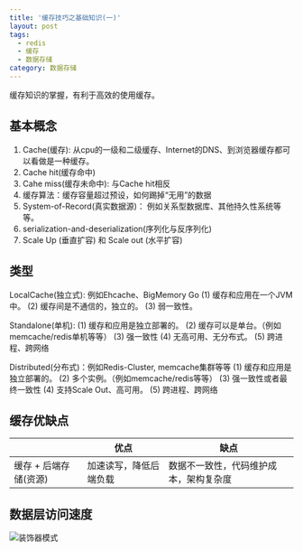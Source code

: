 ```yaml
---
title: '缓存技巧之基础知识(一)'
layout: post
tags:
  - redis
  - 缓存
  - 数据存储
category: 数据存储
---
```


缓存知识的掌握，有利于高效的使用缓存。

<!--more-->

## 基本概念

1. Cache(缓存): 从cpu的一级和二级缓存、Internet的DNS、到浏览器缓存都可以看做是一种缓存。
2. Cache hit(缓存命中)
3. Cahe miss(缓存未命中): 与Cache hit相反
4. 缓存算法：缓存容量超过预设，如何踢掉“无用”的数据
5. System-of-Record(真实数据源)： 例如关系型数据库、其他持久性系统等等。
6.  serialization-and-deserialization(序列化与反序列化)
7. Scale Up (垂直扩容) 和 Scale out (水平扩容)

## 类型

LocalCache(独立式): 例如Ehcache、BigMemory Go
(1) 缓存和应用在一个JVM中。
(2) 缓存间是不通信的，独立的。
(3) 弱一致性。

Standalone(单机): 
(1) 缓存和应用是独立部署的。
(2) 缓存可以是单台。（例如memcache/redis单机等等）
(3) 强一致性
(4) 无高可用、无分布式。
(5) 跨进程、跨网络

Distributed(分布式)：例如Redis-Cluster, memcache集群等等
(1) 缓存和应用是独立部署的。
(2) 多个实例。（例如memcache/redis等等）
(3) 强一致性或者最终一致性
(4) 支持Scale Out、高可用。
(5) 跨进程、跨网络

## 缓存优缺点

|  | 优点 | 缺点 |
| --- | --- | --- |
| 缓存 + 后端存储(资源) | 加速读写，降低后端负载 |  数据不一致性，代码维护成本，架构复杂度 |


## 数据层访问速度

![装饰器模式](http://www.stelin.me/assets/img/cache/082dfcc7-1a06-3116-886f-055d4af98cf8.png)




